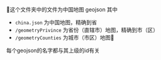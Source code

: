 这个文件夹中的文件为中国地图 geojson
其中 
* `china.json` 为中国地图，精确到省
* `/geometryPrivince` 为省份（直辖市）地图，精确到市（区）
* `/geometryCounties` 为城市（市区）地图

每个geojson的名字都与其上级的id有关